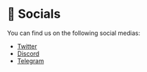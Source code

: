 # 📱 Socials

You can find us on the following social medias:

* [Twitter](https://twitter.com/amaterasufi?s=21)
* [Discord](https://discord.gg/UvV6bER3gz)
* [Telegram](https://t.me/amaterasufinance)
